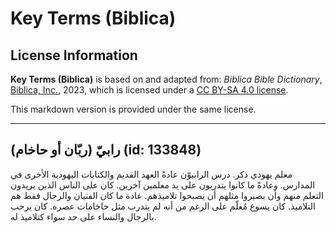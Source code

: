 # Key Terms (Biblica)

## License Information

**Key Terms (Biblica)** is based on and adapted from: _Biblica Bible Dictionary_, [Biblica, Inc.](https://www.biblica.com/), 2023, which is licensed under a [CC BY-SA 4.0 license](https://creativecommons.org/licenses/by-sa/4.0/legalcode.en).

This markdown version is provided under the same license.



--------------------------------

## رابيّ (ربّان أو حاخام) (id: 133848)

معلم يهودي ذكر. درس الرابيوّن عادةً العهد القديم والكتابات اليهودية الأخرى في المدارس. وعادةً ما كانوا يتدربون على يد معلمين آخرين. كان على الناس الذين يريدون التعلم منهم وأن يصيروا مثلهم أن يصبحوا تلاميذهم. عادة ما كان الفتيان والرجال فقط هم التلاميذ. كان يسوع مُعلّم على الرغم من أنه لم يتدرب مثل حاخامات عصره. كان يرحب بالرجال والنساء على حد سواء كتلاميذ له.


